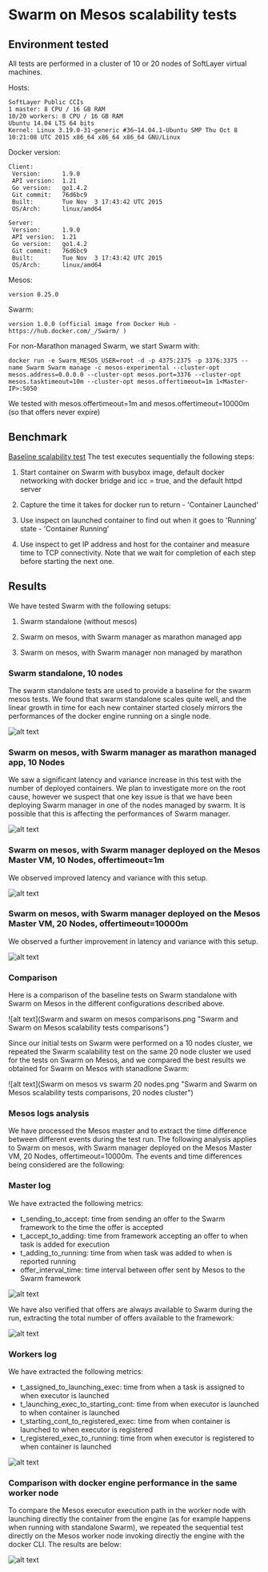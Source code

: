 # Swarm on Mesos scalability tests

## Environment tested

All tests are performed in a cluster of 10 or 20 nodes of SoftLayer virtual machines.

Hosts:
```
SoftLayer Public CCIs
1 master: 8 CPU / 16 GB RAM
10/20 workers: 8 CPU / 16 GB RAM
Ubuntu 14.04 LTS 64 bits
Kernel: Linux 3.19.0-31-generic #36~14.04.1-Ubuntu SMP Thu Oct 8 10:21:08 UTC 2015 x86_64 x86_64 x86_64 GNU/Linux
```
Docker version:
```
Client:
 Version:      1.9.0
 API version:  1.21
 Go version:   go1.4.2
 Git commit:   76d6bc9
 Built:        Tue Nov  3 17:43:42 UTC 2015
 OS/Arch:      linux/amd64

Server:
 Version:      1.9.0
 API version:  1.21
 Go version:   go1.4.2
 Git commit:   76d6bc9
 Built:        Tue Nov  3 17:43:42 UTC 2015
 OS/Arch:      linux/amd64
```
Mesos:
```
version 0.25.0
```
Swarm:
```
version 1.0.0 (official image from Docker Hub - https://hub.docker.com/_/Swarm/ )
```
For non-Marathon managed Swarm, we start Swarm with:
```
docker run -e Swarm_MESOS_USER=root -d -p 4375:2375 -p 3376:3375 --name Swarm Swarm manage -c mesos-experimental --cluster-opt mesos.address=0.0.0.0 --cluster-opt mesos.port=3376 --cluster-opt mesos.tasktimeout=10m --cluster-opt mesos.offertimeout=1m 1<Master-IP>:5050
```
We tested with mesos.offertimeout=1m and mesos.offertimeout=10000m (so that offers never expire)

## Benchmark
[Baseline scalability test](../scripts/scaletest-swarm.sh)
The test executes sequentially the following steps:

1. Start container on Swarm with busybox image, default docker networking with docker bridge and icc = true, and the default httpd server

2. Capture the time it takes for docker run to return - 'Container Launched'

3. Use inspect on launched container to find out when it goes to 'Running' state - 'Container Running'

4. Use inspect to get IP address and host for the container and measure time to TCP connectivity.
Note that we wait for completion of each step before starting the next one.

## Results
We have tested Swarm with the following setups:

1. Swarm standalone (without mesos)

2. Swarm on mesos, with Swarm manager as marathon managed app

3. Swarm on mesos, with Swarm manager non managed by marathon

### Swarm standalone, 10 nodes
The swarm standalone tests are used to provide a baseline for the swarm mesos tests. We found that swarm standalone scales quite well, and the linear growth in time for each new container started closely mirrors the performances of the docker engine running on a single node.

![alt text](test-10000-d1.9-k3.19-swarm1.0-10nodes.png "Swarm 1.0, Docker 1.9, 10 Nodes Cluster")

### Swarm on mesos, with Swarm manager as marathon managed app, 10 Nodes
We saw a significant latency and variance increase in this test with the number of deployed containers. We plan to investigate more on the root cause, however we suspect that one key issue is that we have been deploying Swarm manager in one of the nodes managed by swarm. It is possible that this is affecting the performances of Swarm manager.

![alt text](test-3700-d1.9-k3.19-swarm1.0marathon-mesos0.25-10nodes.png "Swarm 1.0 on Mesos, managed by Marathon, Docker 1.9, 10 Nodes Cluster")

### Swarm on mesos, with Swarm manager deployed on the Mesos Master VM, 10 Nodes, offertimeout=1m
We observed improved latency and variance with this setup.

![alt text](test-5600-d1.9-k3.19-swarm1.0-mesos0.25-10nodes.png "Swarm 1.0 on Mesos, not managed by Marathon, Docker 1.9, 10 Nodes Cluster, offertimeout=1m")

### Swarm on mesos, with Swarm manager deployed on the Mesos Master VM, 20 Nodes, offertimeout=10000m
We observed a further improvement in latency and variance with this setup.

![alt text](test-5000-d1.9-k3.19-swarm1.0-mesos0.25-20nodes-big-offer-timeout.png "Swarm 1.0 on Mesos, not managed by Marathon, Docker 1.9, 20 Nodes Cluster, offertimeout=10000m")

### Comparison
Here is a comparison of the baseline tests on Swarm standalone with Swarm on Mesos in the different configurations described above.

![alt text](Swarm and swarm on mesos comparisons.png "Swarm and Swarm on Mesos scalability tests comparisons")

Since our initial tests on Swarm were performed on a 10 nodes cluster, we repeated the Swarm scalability test on the same 20 node cluster we used for the tests on Swarm on Mesos, and we compared the best results we obtained for Swarm on Mesos with stanadlone Swarm:

![alt text](Swarm on mesos vs swarm 20 nodes.png "Swarm and Swarm on Mesos scalability tests comparisons, 20 nodes cluster")

### Mesos logs analysis
We have processed the Mesos master and  to extract the time difference between different events during the test run. The following analysis applies
to Swarm on mesos, with Swarm manager deployed on the Mesos Master VM, 20 Nodes, offertimeout=10000m. The events and time differences being considered are the following:

### Master log
We have extracted the following metrics:

- t_sending_to_accept: time from sending an offer to the Swarm framework to the time the offer is accepted
- t_accept_to_adding: time from framework accepting an offer to when task is added for execution
- t_adding_to_running: time from when task was added to when is reported running
- offer_interval_time: time interval between offer sent by Mesos to the Swarm framework

![alt text](mesos-master-log-analysis.png "Mesos master log analysis")

We have also verified that offers are always available to Swarm during the run, extracting the total number of offers available to the framework:

![alt text](mesos.log-offers.png "Offers available to Swarm during test run")

### Workers log

We have extracted the following metrics:

- t_assigned_to_launching_exec: time from when a task is assigned to when executor is launched
- t_launching_exec_to_starting_cont: time from when executor is launched to when container is launched
- t_starting_cont_to_registered_exec: time from when container is launched to when executor is registered
- t_registered_exec_to_running: time from when executor is registered to when container is launched

![alt text](mesos-slave-10.143.129.197.png "Mesos worker log analysis")

### Comparison with docker engine performance in the same worker node
To compare the Mesos executor execution path in the worker node with launching directly the container from the engine (as for example happens when running with standalone Swarm), we repeated the sequential test directly on the Mesos worker node invoking directly the engine with the docker CLI. The results are below:

![alt text](mesos-slave-engine-performance.png "Docker engine performances on a single node")
